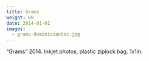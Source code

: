```yaml
---
title: Grams
weight: 60
date: 2014-01-01
images:
  - grams-dominicsantos.jpg
---
```

“Grams” 2014. Inkjet photos, plastic ziplock bag. 1x1in.